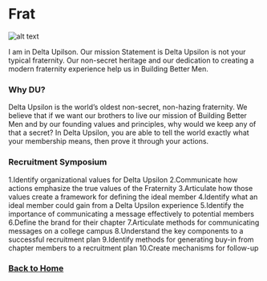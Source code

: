 # Frat
![alt text](https://upload.wikimedia.org/wikipedia/en/thumb/8/87/Delta_Upsilon_Coat_of_Arms.png/220px-Delta_Upsilon_Coat_of_Arms.png)

I am in Delta Upilson.
Our mission Statement is Delta Upsilon is not your typical fraternity. Our non-secret heritage and our dedication to creating a modern fraternity experience help us in Building Better Men. 
### Why DU?
Delta Upsilon is the world’s oldest non-secret, non-hazing fraternity. We believe that if we want our brothers to live our mission of Building Better Men and by our founding values and principles, why would we keep any of that a secret? In Delta Upsilon, you are able to tell the world exactly what your membership means, then prove it through your actions.
### Recruitment Symposium
1.Identify organizational values for Delta Upsilon
2.Communicate how actions emphasize the true values of the Fraternity
3.Articulate how those values create a framework for defining the ideal member
4.Identify what an ideal member could gain from a Delta Upsilon experience
5.Identify the importance of communicating a message effectively to potential members
6.Define the brand for their chapter
7.Articulate methods for communicating messages on a college campus
8.Understand the key components to a successful recruitment plan
9.Identify methods for generating buy-in from chapter members to a recruitment plan
10.Create mechanisms for follow-up


### [Back to Home](README.md)
